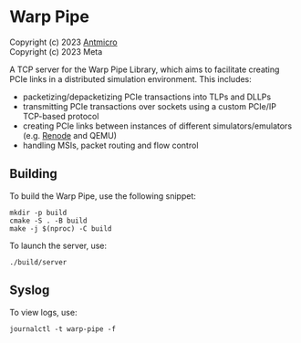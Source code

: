 Warp Pipe
=========

Copyright (c) 2023 [Antmicro](https://www.antmicro.com)  
Copyright (c) 2023 Meta

A TCP server for the Warp Pipe Library, which aims to facilitate
creating PCIe links in a distributed simulation environment. This includes:
* packetizing/depacketizing PCIe transactions into TLPs and DLLPs 
* transmitting PCIe transactions over sockets using a custom PCIe/IP TCP-based
  protocol
* creating PCIe links between instances of different simulators/emulators (e.g.
  [Renode](https://renode.io/) and QEMU)
* handling MSIs, packet routing and flow control

Building
--------

To build the Warp Pipe, use the following snippet:

<!-- name="server-build" -->
```
mkdir -p build
cmake -S . -B build
make -j $(nproc) -C build
```

To launch the server, use:
```
./build/server
```

Syslog
------

To view logs, use:

```
journalctl -t warp-pipe -f
```

